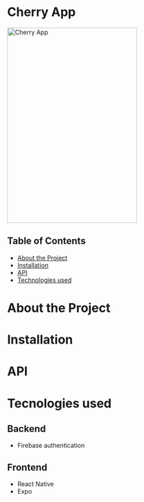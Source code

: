 # Cherry App
 
<p text-align='center'>
<img src="https://i.ibb.co/dMgdT2t/IMG-0193.jpg" alt="Cherry App" width="300" height="450">
</p>
   


## Table of Contents
- [About the Project](#about-the-project)
- [Installation](#installation)
- [API](#api)
- [Technologies used](#technologies-used)


# About the Project


# Installation


# API


# Tecnologies used
## Backend
- Firebase authentication

## Frontend
- React Native
- Expo


